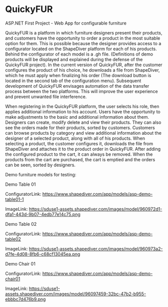 # QuickyFUR
ASP.NET First Project - Web App for configurable furniture

QuickyFUR is a platform in which furniture designers present their products, and customers have the opportunity to order a product in the most suitable option for them. This is possible because the designer provides access to a configurator located on the ShapeDiver platform for each of his products.
Behind the configurator of each model is a .gh file. (Definitions of demo products will be displayed and explained during the defense of the QuickyFUR project).
In the current version of QuickyFUR, after the customer configures the product of his choice, he downloads a file from ShapeDiver, which he must apply when finalizing his order (The download button is located in the second tab of the configuration menu).
Subsequent development of QuickyFUR envisages automation of the data transfer process between the two platforms. This will improve the user experience and prevent unwanted file interference.

When registering in the QuickyFUR platform, the user selects his role, then applies additional information to his account. Users have the opportunity to make adjustments to the basic and additional information about them.
Designers can create, modify delete and view their products. They can also see the orders made for their products, sorted by customers.
Customers can browse products by category and view additional information about the designer of a selected product, along with all of his products. When selecting a product, the customer configures it, downloads the file from ShapeDiver and attaches it to the product order in QuickyFUR. After adding the configured product to the cart, it can always be removed. When the products from the cart are purchased, the cart is emptied and the orders can be seen, sorted by designers.

Demo furniture models for testing:

Demo Table 01

ConfiguratorLink: https://www.shapediver.com/app/models/asp-demo-table01-1 

ImageLink: https://sduse1-assets.shapediver.com/images/model/960972d1-dfa1-443d-9b07-4edb77e14c75.png 

Demo Table 02

ConfiguratorLink: https://www.shapediver.com/app/models/asp-demo-table02 

ImageLink: https://sduse1-assets.shapediver.com/images/model/960973a2-d7fe-4d08-8fb6-c68cf13045ea.png 

Demo Chair  01

ConfiguratorLink: https://www.shapediver.com/app/models/asp-demo-chair01 

ImageLink: https://sduse1-assets.shapediver.com/images/model/96097459-32bc-47b2-b955-ebbbc7d476b9.png 
